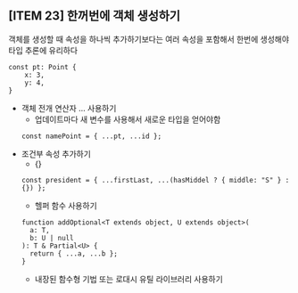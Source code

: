 ## [ITEM 23] 한꺼번에 객체 생성하기

객체를 생성할 때 속성을 하나씩 추가하기보다는 여러 속성을 포함해서 한번에 생성해야 타입 추론에 유리하다

```tsx
const pt: Point {
    x: 3,
    y: 4,
}
```

- 객체 전개 연산자 … 사용하기
  - 업데이트마다 새 변수를 사용해서 새로운 타입을 얻어야함
  ```tsx
  const namePoint = { ...pt, ...id };
  ```
- 조건부 속성 추가하기
  - {}
  ```tsx
  const president = { ...firstLast, ...(hasMiddel ? { middle: "S" } : {}) };
  ```
  - 헬퍼 함수 사용하기
  ```tsx
  function addOptional<T extends object, U extends object>(
    a: T,
    b: U | null
  ): T & Partial<U> {
    return { ...a, ...b };
  }
  ```
  - 내장된 함수형 기법 또는 로대시 유틸 라이브러리 사용하기

